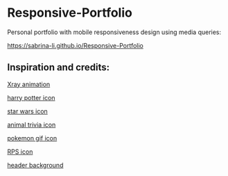 # Responsive-Portfolio
Personal portfolio with mobile responsiveness design using media queries:

https://sabrina-li.github.io/Responsive-Portfolio


## Inspiration and credits:

[Xray animation](https://codemyui.com/hover-to-lift-fog-of-war-and-reveal-gallery-images/)

[harry potter icon](https://www.epicmodz.co.uk/products/harry-potter-inspired-the-deathly-hallows-original-unique-artwork-vinyl-decal-die-cut-sticker-pack-print-gift-mothers-day-teacher-best-friend-wedding-new-home-birthday-celebration-keepsake-boyfriend-girlfriend-valentines-day-anniversary)

[star wars icon](https://pxhere.com/en/photo/862856)

[animal trivia icon](https://commons.wikimedia.org/wiki/File:Furry_gray_cat_(Unsplash).jpg)

[pokemon gif icon](https://www.flickr.com/photos/jordanbajc/6279650112)

[RPS icon](https://lakepointone.com/products/rock-paper-scissors-lizard-spock-304845)

[header background](https://www.pinterest.com/pin/385480049337512119/?lp=true)
